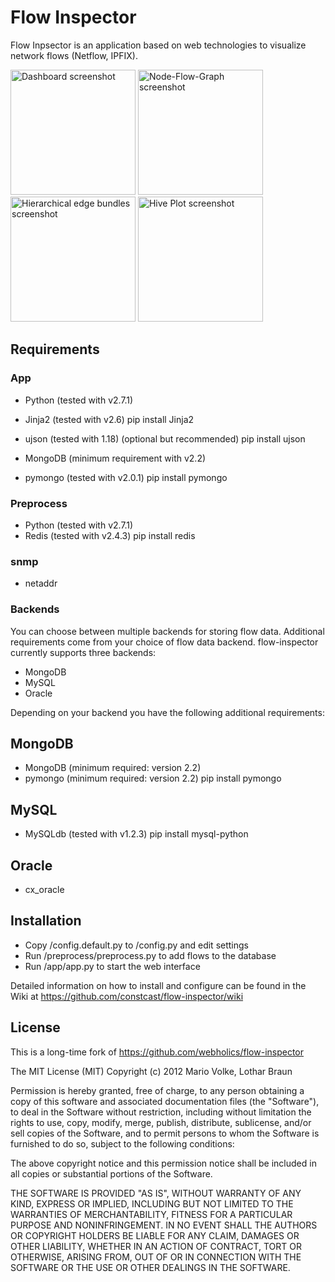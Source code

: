 Flow Inspector
=================

Flow Inpsector is an application based on web technologies to
visualize network flows (Netflow, IPFIX).

<img src="http://webholics.github.com/flow-inspector/images/screenshot1.png" alt="Dashboard screenshot" width="200" />
<img src="http://webholics.github.com/flow-inspector/images/screenshot2.png" alt="Node-Flow-Graph screenshot" width="200" />
<img src="http://webholics.github.com/flow-inspector/images/screenshot3.png" alt="Hierarchical edge bundles screenshot" width="200" />
<img src="http://webholics.github.com/flow-inspector/images/screenshot4.png" alt="Hive Plot screenshot" width="200" />

Requirements
---------------

### App

- Python (tested with v2.7.1)
- Jinja2 (tested with v2.6)
  pip install Jinja2
- ujson (tested with 1.18) (optional but recommended)
  pip install ujson

- MongoDB (minimum requirement with v2.2)
- pymongo (tested with v2.0.1)
  pip install pymongo

### Preprocess

- Python (tested with v2.7.1)
- Redis (tested with v2.4.3)
  pip install redis

### snmp

- netaddr

### Backends

You can choose between multiple backends for storing flow data. Additional requirements come from your choice of flow data backend. flow-inspector currently supports three backends:

- MongoDB
- MySQL 
- Oracle

Depending on your backend you have the following additional requirements:

## MongoDB
- MongoDB (minimum required: version 2.2)
- pymongo (minimum required: version 2.2)
  pip install pymongo

## MySQL
- MySQLdb (tested with v1.2.3)
  pip install mysql-python

## Oracle
- cx_oracle

Installation
---------------

- Copy /config.default.py to /config.py and edit settings
- Run /preprocess/preprocess.py to add flows to the database
- Run /app/app.py to start the web interface

Detailed information on how to install and configure can be found in the Wiki at https://github.com/constcast/flow-inspector/wiki

License
-------------

This is a long-time fork of https://github.com/webholics/flow-inspector

The MIT License (MIT)
Copyright (c) 2012 Mario Volke, Lothar Braun 

Permission is hereby granted, free of charge, to any person obtaining a copy of this software and associated documentation files (the "Software"), to deal in the Software without restriction, including without limitation the rights to use, copy, modify, merge, publish, distribute, sublicense, and/or sell copies of the Software, and to permit persons to whom the Software is furnished to do so, subject to the following conditions:

The above copyright notice and this permission notice shall be included in all copies or substantial portions of the Software.

THE SOFTWARE IS PROVIDED "AS IS", WITHOUT WARRANTY OF ANY KIND, EXPRESS OR IMPLIED, INCLUDING BUT NOT LIMITED TO THE WARRANTIES OF MERCHANTABILITY, FITNESS FOR A PARTICULAR PURPOSE AND NONINFRINGEMENT. IN NO EVENT SHALL THE AUTHORS OR COPYRIGHT HOLDERS BE LIABLE FOR ANY CLAIM, DAMAGES OR OTHER LIABILITY, WHETHER IN AN ACTION OF CONTRACT, TORT OR OTHERWISE, ARISING FROM, OUT OF OR IN CONNECTION WITH THE SOFTWARE OR THE USE OR OTHER DEALINGS IN THE SOFTWARE.

